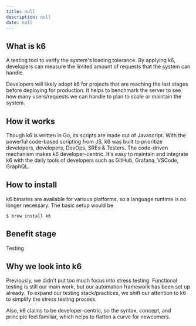 ```yaml
---
title: null
description: null
date: null
---
```


## What is k6

A testing tool to verify the system's loading tolerance. By applying k6, developers can measure the limited amount of requests that the system can handle.

Developers will likely adopt k6 for projects that are reaching the last stages before deploying for production. It helps to benchmark the server to see how many users/requests we can handle to plan to scale or maintain the system.

## How it works

Though k6 is written in Go, its scripts are made out of Javascript. With the powerful code-based scripting from JS, k6 was built to prioritize developers, developers, DevOps, SREs & Testers. The code-driven mechanism makes k6 developer-centric. It's easy to maintain and integrate k6 with the daily tools of developers such as GitHub, Grafana, VSCode, GraphQL.

## How to install

k6 binaries are available for various platforms, so a language runtime is no longer necessary. The basic setup would be

`$ brew install k6`

## Benefit stage

Testing

## Why we look into k6

Previously, we didn't put too much focus into stress testing. Functional testing is still our main work, but our automation framework has been set up already. To expand our testing stack/practices, we shift our attention to k6 to simplify the stress testing process.

Also, k6 claims to be developer-centric, so the syntax, concept, and principle feel familiar, which helps to flatten a curve for newcomers.
